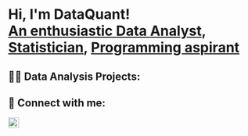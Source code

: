 <h1>Hi, I'm DataQuant! <br/><a href="https://github.com/joshmadakor1">An enthusiastic Data Analyst</a>, <a href="https://www.linkedin.com/in/joshmadakor/">Statistician</a>, <a href="https://www.youtube.com/c/joshmadakor">Programming aspirant</a></h1>

<h2>👨‍💻 Data Analysis Projects:</h2>


<h2> 🤳 Connect with me:</h2>

[<img align="left" alt="JoshMadakor | LinkedIn" width="22px" src="https://cdn.jsdelivr.net/npm/simple-icons@v3/icons/linkedin.svg" />][linkedin]


[linkedin]: https://www.linkedin.com/in/aiswarya-c-k

<!--
**joshmadakor1/joshmadakor1** is a ✨ _special_ ✨ repository because its `README.md` (this file) appears on your GitHub profile.

Here are some ideas to get you started:

- 🔭 I’m currently working on ...
- 🌱 I’m currently learning ...
- 👯 I’m looking to collaborate on ...
- 🤔 I’m looking for help with ...
- 💬 Ask me about ...
- 📫 How to reach me: ...
- 😄 Pronouns: ...
- ⚡ Fun fact: ...
-->
